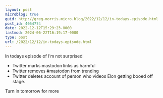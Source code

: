 ```yaml
---
layout: post
microblog: true
guid: http://greg-morris.micro.blog/2022/12/12/in-todays-episode.html
post_id: 4054774
date: 2022-12-12T15:29:23-0000
lastmod: 2024-06-22T16:19:17-0000
type: post
url: /2022/12/12/in-todays-episode.html
---
```

In todays episode of I’m not surprised

* Twitter marks mastodon links as harmful
* Twitter removes #mastodon from trending
* Twitter deletes account of person who videos Elon getting booed off stage. 

Turn in tomorrow for more
